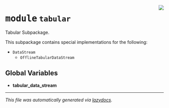 <!-- markdownlint-disable -->

<a href="https://github.com/edavalosanaya/PyMMDT/blob/main/pymmdt/tabular/__init__.py#L0"><img align="right" style="float:right;" src="https://img.shields.io/badge/-source-cccccc?style=flat-square"></a>

# <kbd>module</kbd> `tabular`
Tabular Subpackage. 

This subpackage contains special implementations for the following: 
- ``DataStream`` 
    - ``OfflineTabularDataStream``  

**Global Variables**
---------------
- **tabular_data_stream**




---

_This file was automatically generated via [lazydocs](https://github.com/ml-tooling/lazydocs)._
